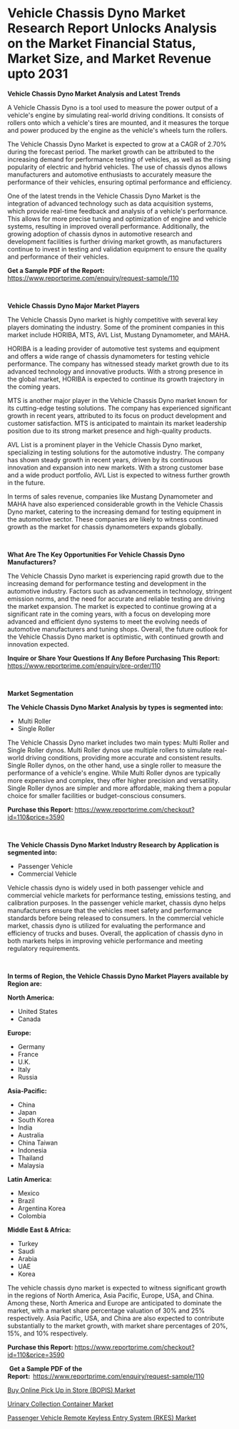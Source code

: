 <p><h1>Vehicle Chassis Dyno Market Research Report Unlocks Analysis on the Market Financial Status, Market Size, and Market Revenue upto 2031</h1></p><p><strong>Vehicle Chassis Dyno Market Analysis and Latest Trends</strong></p>
<p><p>A Vehicle Chassis Dyno is a tool used to measure the power output of a vehicle's engine by simulating real-world driving conditions. It consists of rollers onto which a vehicle's tires are mounted, and it measures the torque and power produced by the engine as the vehicle's wheels turn the rollers.</p><p>The Vehicle Chassis Dyno Market is expected to grow at a CAGR of 2.70% during the forecast period. The market growth can be attributed to the increasing demand for performance testing of vehicles, as well as the rising popularity of electric and hybrid vehicles. The use of chassis dynos allows manufacturers and automotive enthusiasts to accurately measure the performance of their vehicles, ensuring optimal performance and efficiency.</p><p>One of the latest trends in the Vehicle Chassis Dyno Market is the integration of advanced technology such as data acquisition systems, which provide real-time feedback and analysis of a vehicle's performance. This allows for more precise tuning and optimization of engine and vehicle systems, resulting in improved overall performance. Additionally, the growing adoption of chassis dynos in automotive research and development facilities is further driving market growth, as manufacturers continue to invest in testing and validation equipment to ensure the quality and performance of their vehicles.</p></p>
<p><strong>Get a Sample PDF of the Report:&nbsp;</strong> <a href="https://www.reportprime.com/enquiry/request-sample/110">https://www.reportprime.com/enquiry/request-sample/110</a></p>
<p>&nbsp;</p>
<p><strong>Vehicle Chassis Dyno Major Market Players</strong></p>
<p><p>The Vehicle Chassis Dyno market is highly competitive with several key players dominating the industry. Some of the prominent companies in this market include HORIBA, MTS, AVL List, Mustang Dynamometer, and MAHA.</p><p>HORIBA is a leading provider of automotive test systems and equipment and offers a wide range of chassis dynamometers for testing vehicle performance. The company has witnessed steady market growth due to its advanced technology and innovative products. With a strong presence in the global market, HORIBA is expected to continue its growth trajectory in the coming years.</p><p>MTS is another major player in the Vehicle Chassis Dyno market known for its cutting-edge testing solutions. The company has experienced significant growth in recent years, attributed to its focus on product development and customer satisfaction. MTS is anticipated to maintain its market leadership position due to its strong market presence and high-quality products.</p><p>AVL List is a prominent player in the Vehicle Chassis Dyno market, specializing in testing solutions for the automotive industry. The company has shown steady growth in recent years, driven by its continuous innovation and expansion into new markets. With a strong customer base and a wide product portfolio, AVL List is expected to witness further growth in the future.</p><p>In terms of sales revenue, companies like Mustang Dynamometer and MAHA have also experienced considerable growth in the Vehicle Chassis Dyno market, catering to the increasing demand for testing equipment in the automotive sector. These companies are likely to witness continued growth as the market for chassis dynamometers expands globally.</p></p>
<p>&nbsp;</p>
<p><strong>What Are The Key Opportunities For Vehicle Chassis Dyno Manufacturers?</strong></p>
<p><p>The Vehicle Chassis Dyno market is experiencing rapid growth due to the increasing demand for performance testing and development in the automotive industry. Factors such as advancements in technology, stringent emission norms, and the need for accurate and reliable testing are driving the market expansion. The market is expected to continue growing at a significant rate in the coming years, with a focus on developing more advanced and efficient dyno systems to meet the evolving needs of automotive manufacturers and tuning shops. Overall, the future outlook for the Vehicle Chassis Dyno market is optimistic, with continued growth and innovation expected.</p></p>
<p><strong>Inquire or Share Your Questions If Any Before Purchasing This Report:</strong> <a href="https://www.reportprime.com/enquiry/pre-order/110">https://www.reportprime.com/enquiry/pre-order/110</a></p>
<p>&nbsp;</p>
<p><strong>Market Segmentation</strong></p>
<p><strong>The Vehicle Chassis Dyno Market Analysis by types is segmented into:</strong></p>
<p><ul><li>Multi Roller</li><li>Single Roller</li></ul></p>
<p><p>The Vehicle Chassis Dyno market includes two main types: Multi Roller and Single Roller dynos. Multi Roller dynos use multiple rollers to simulate real-world driving conditions, providing more accurate and consistent results. Single Roller dynos, on the other hand, use a single roller to measure the performance of a vehicle's engine. While Multi Roller dynos are typically more expensive and complex, they offer higher precision and versatility. Single Roller dynos are simpler and more affordable, making them a popular choice for smaller facilities or budget-conscious consumers.</p></p>
<p><strong>Purchase this Report:&nbsp;</strong><a href="https://www.reportprime.com/checkout?id=110&price=3590">https://www.reportprime.com/checkout?id=110&price=3590</a></p>
<p>&nbsp;</p>
<p><strong>The Vehicle Chassis Dyno Market Industry Research by Application is segmented into:</strong></p>
<p><ul><li>Passenger Vehicle</li><li>Commercial Vehicle</li></ul></p>
<p><p>Vehicle chassis dyno is widely used in both passenger vehicle and commercial vehicle markets for performance testing, emissions testing, and calibration purposes. In the passenger vehicle market, chassis dyno helps manufacturers ensure that the vehicles meet safety and performance standards before being released to consumers. In the commercial vehicle market, chassis dyno is utilized for evaluating the performance and efficiency of trucks and buses. Overall, the application of chassis dyno in both markets helps in improving vehicle performance and meeting regulatory requirements.</p></p>
<p>&nbsp;</p>
<p><strong>In terms of Region, the Vehicle Chassis Dyno Market Players available by Region are:</strong></p>
<p>
    <p> <strong> North America: </strong>
        <ul>
            <li>United States</li>
            <li>Canada</li>
        </ul>
        </p> 
    <p> <strong> Europe: </strong>
        <ul>
            <li>Germany</li>
            <li>France</li>
            <li>U.K.</li>
            <li>Italy</li>
            <li>Russia</li>
        </ul>
        </p> 
    <p> <strong> Asia-Pacific: </strong>
        <ul>
            <li>China</li>
            <li>Japan</li>
            <li>South Korea</li>
            <li>India</li>
            <li>Australia</li>
            <li>China Taiwan</li>
            <li>Indonesia</li>
            <li>Thailand</li>
            <li>Malaysia</li>
        </ul>
        </p> 
    <p> <strong> Latin America: </strong>
        <ul>
            <li>Mexico</li>
            <li>Brazil</li>
            <li>Argentina Korea</li>
            <li>Colombia</li>
        </ul>
        </p> 
    <p> <strong> Middle East & Africa: </strong>
        <ul>
            <li>Turkey</li>
            <li>Saudi</li>
            <li>Arabia</li>
            <li>UAE</li>
            <li>Korea</li>
        </ul>
    </p>
    </p>
<p><p>The vehicle chassis dyno market is expected to witness significant growth in the regions of North America, Asia Pacific, Europe, USA, and China. Among these, North America and Europe are anticipated to dominate the market, with a market share percentage valuation of 30% and 25% respectively. Asia Pacific, USA, and China are also expected to contribute substantially to the market growth, with market share percentages of 20%, 15%, and 10% respectively.</p></p>
<p><strong>Purchase this Report: </strong><a href="https://www.reportprime.com/checkout?id=110&price=3590">https://www.reportprime.com/checkout?id=110&price=3590</a></p>
<p>&nbsp;<strong>Get a Sample PDF of the Report:&nbsp;&nbsp;</strong><a href="https://www.reportprime.com/enquiry/request-sample/110">https://www.reportprime.com/enquiry/request-sample/110</a></p>
<p><strong></strong></p>
<p><p><a href="https://view.publitas.com/reportprime-1/insights-into-buy-online-pick-up-in-store-bopis-market-size-analysing-market-share-trends-and-growth-from-2023-to-2030/">Buy Online Pick Up in Store (BOPIS) Market</a></p><p><a href="https://view.publitas.com/reportprime-1/urinary-collection-container-market-growth-market-trends-covid-19-impact-and-forecasts-for-period-from-2023-2030/">Urinary Collection Container Market</a></p><p><a href="https://view.publitas.com/reportprime-1/passenger-vehicle-remote-keyless-entry-system-rkes-market-size-2023-2030-global-industrial-analysis-key-geographical-regions-market-share-top-key-players-product-types-and-forecast-research-report/">Passenger Vehicle Remote Keyless Entry System (RKES) Market</a></p></p>